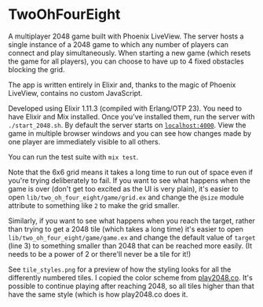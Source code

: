 # TwoOhFourEight

A multiplayer 2048 game built with Phoenix LiveView. The server hosts a single
instance of a 2048 game to which any number of players can connect and play simultaneously. When starting a new game (which resets the game for all players), you can choose to have up to 4 fixed obstacles blocking the grid.

The app is written entirely in Elixir and, thanks to the magic of Phoenix LiveView, contains no custom JavaScript.

Developed using Elixir 1.11.3 (compiled with Erlang/OTP 23). You need to have Elixir and Mix installed. Once you've installed them, run the server with  `./start_2048.sh`. By default the server starts on [`localhost:4000`](http://localhost:4000). View the game in multiple browser windows and you can see how changes made by one player are immediately visible to all others.

You can run the test suite with `mix test`.

Note that the 6x6 grid means it takes a long time to run out of space even if you're trying deliberately to fail. If you want to see what happens when the game is over (don't get too excited as the UI is very plain), it's easier to open `lib/two_oh_four_eight/game/grid.ex` and change the `@size` module attribute to something like `2` to make the grid smaller.

Similarly, if you want to see what happens when you reach the target, rather
than trying to get a 2048 tile (which takes a long time) it's easier to open `lib/two_oh_four_eight/game/game.ex` and change the default value of `target` (line 3) to something smaller than 2048 that can be reached more easily. (It needs to be a power of 2 or there'll never be a tile for it!)

See `tile_styles.png` for a preview of how the styling looks for all the differently numbered tiles. I copied the color scheme from [play2048.co](http://play2048.co). It's possible to continue playing after reaching 2048, so all tiles higher than that have the same style (which is how play2048.co does it.
